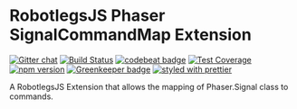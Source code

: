 RobotlegsJS Phaser SignalCommandMap Extension
===

[![Gitter chat](https://badges.gitter.im/RobotlegsJS/RobotlegsJS.svg)](https://gitter.im/RobotlegsJS/RobotlegsJS)
[![Build Status](https://secure.travis-ci.org/RobotlegsJS/RobotlegsJS-Phaser-SignalCommandMap.svg?branch=master)](https://travis-ci.org/RobotlegsJS/RobotlegsJS-Phaser-SignalCommandMap)
[![codebeat badge](https://codebeat.co/badges/c8db23f8-561c-4839-9f74-1d704e27fadb)](https://codebeat.co/projects/github-com-robotlegsjs-robotlegsjs-phaser-signalcommandmap-master)
[![Test Coverage](https://codeclimate.com/github/RobotlegsJS/RobotlegsJS-Phaser-SignalCommandMap/badges/coverage.svg)](https://codeclimate.com/github/RobotlegsJS/RobotlegsJS-Phaser-SignalCommandMap/coverage)
[![npm version](https://badge.fury.io/js/%40robotlegsjs%2Fphaser-signalcommandmap.svg)](https://badge.fury.io/js/%40robotlegsjs%2Fphaser-signalcommandmap)
[![Greenkeeper badge](https://badges.greenkeeper.io/RobotlegsJS/RobotlegsJS-Phaser-SignalCommandMap.svg)](https://greenkeeper.io/)
[![styled with prettier](https://img.shields.io/badge/styled_with-prettier-ff69b4.svg)](https://github.com/prettier/prettier)

A RobotlegsJS Extension that allows the mapping of Phaser.Signal class to commands.
